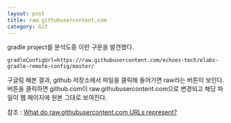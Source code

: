 ```yaml
---
layout: post
title: raw.githubusercontent.com
category: Git
---
```


gradle project를 분석도중 이런 구문을 발견했다.
```
gradleConfigUrl=https://raw.githubusercontent.com/echoes-tech/elabs-gradle-remote-config/master/
```
구글링 해본 결과, github 저장소에서 파일을 클릭해 들어가면 raw라는 버튼이 보인다.  
버튼을 클릭하면 github.com이 raw.githubusercontent.com으로 변경되고 해당 파일이 웹 페이지에
원본 그대로 보여진다.  

참조 : [What do raw.githubusercontent.com URLs represent?](https://stackoverflow.com/questions/39065921/what-do-raw-githubusercontent-com-urls-represent/50703930)
